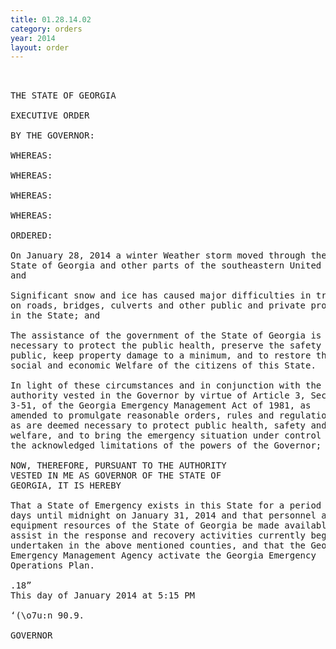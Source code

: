 ```yaml
---
title: 01.28.14.02
category: orders
year: 2014
layout: order
---
```


<pre> 

THE STATE OF GEORGIA

EXECUTIVE ORDER

BY THE GOVERNOR:

WHEREAS:

WHEREAS:

WHEREAS:

WHEREAS:

ORDERED:

On January 28, 2014 a winter Weather storm moved through the
State of Georgia and other parts of the southeastern United States;
and

Significant snow and ice has caused major difficulties in traveling
on roads, bridges, culverts and other public and private properties
in the State; and

The assistance of the government of the State of Georgia is
necessary to protect the public health, preserve the safety of the
public, keep property damage to a minimum, and to restore the
social and economic Welfare of the citizens of this State.

In light of these circumstances and in conjunction with the
authority vested in the Governor by virtue of Article 3, Section 38-
3-51, of the Georgia Emergency Management Act of 1981, as
amended to promulgate reasonable orders, rules and regulations
as are deemed necessary to protect public health, safety and
welfare, and to bring the emergency situation under control Within
the acknowledged limitations of the powers of the Governor;

NOW, THEREFORE, PURSUANT TO THE AUTHORITY
VESTED IN ME AS GOVERNOR OF THE STATE OF
GEORGIA, IT IS HEREBY

That a State of Emergency exists in this State for a period of three
days until midnight on January 31, 2014 and that personnel and
equipment resources of the State of Georgia be made available to
assist in the response and recovery activities currently begin
undertaken in the above mentioned counties, and that the Georgia
Emergency Management Agency activate the Georgia Emergency
Operations Plan.

.18”
This day of January 2014 at 5:15 PM

‘(\o7u:n 90.9.

GOVERNOR

</pre>
